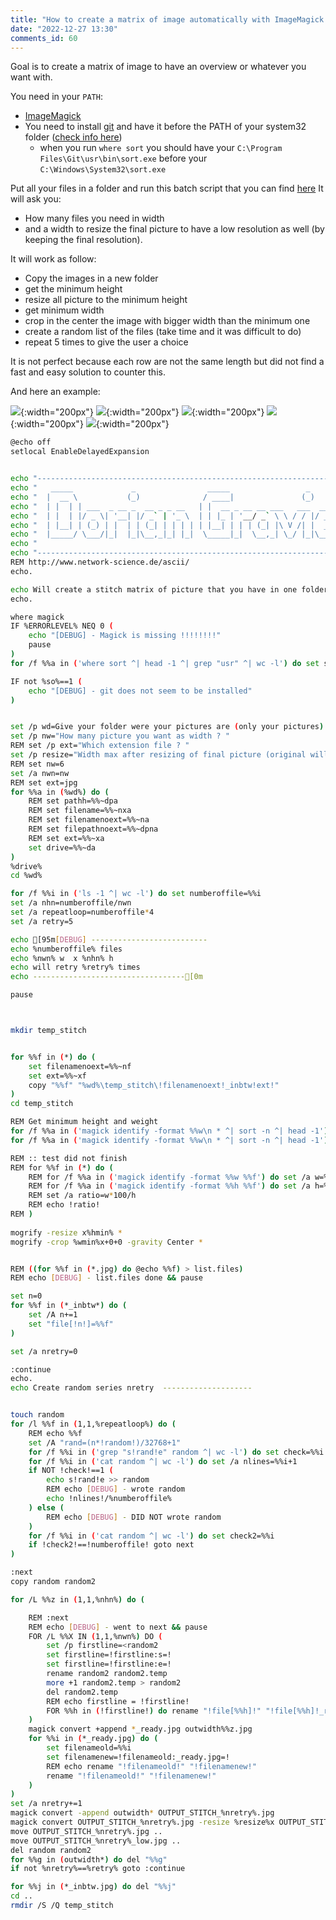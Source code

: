 ```yaml
--- 
title: "How to create a matrix of image automatically with ImageMagick even from different sizes" 
date: "2022-12-27 13:30" 
comments_id: 60 
--- 
```


Goal is to create a matrix of image to have an overview or whatever you want with.

You need in your `PATH`:

- [ImageMagick](https://imagemagick.org/)
- You need to install [git](https://git-scm.com/) and have it before the PATH of your system32 folder ([check info here](https://stackoverflow.com/a/74927930/2444948))
	- when you run `where sort` you should have your `C:\Program Files\Git\usr\bin\sort.exe` before your `C:\Windows\System32\sort.exe`
	
Put all your files in a folder and run this batch script that you can find [here](/files/Batch/Magick/MAGICK_Stitch_photo_all_together.bat)
It will ask you:

- How many files you need in width
- and a width to resize the final picture to have a low resolution as well (by keeping the final resolution).

It will work as follow:

- Copy the images in a new folder
- get the minimum height
- resize all picture to the minimum height
- get minimum width
- crop in the center the image with bigger width than the minimum one
- create a random list of the files (take time and it was difficult to do)
- repeat 5 times to give the user a choice

It is not perfect because each row are not the same length but did not find a fast and easy solution to counter this.

And here an example:

![](/files/posts/2022/OUTPUT_STITCH_0_low.jpg){:width="200px"}
![](/files/posts/2022/OUTPUT_STITCH_2_low.jpg){:width="200px"}
![](/files/posts/2022/OUTPUT_STITCH_3_low.jpg){:width="200px"}
![](/files/posts/2022/OUTPUT_STITCH_4_low.jpg){:width="200px"}
![](/files/posts/2022/OUTPUT_STITCH_5_low.jpg){:width="200px"}





```sh 
@echo off
setlocal EnableDelayedExpansion


echo "--------------------------------------------------------------------------------"
echo "   _____             _                _____                 _                   "
echo "  |  __ \           (_)              / ____|               (_)                  "
echo "  | |  | | ___  _ __ _  __ _ _ __   | |  __ _ __ __ ___   ___  ___ _ __         "
echo "  | |  | |/ _ \| '__| |/ _` | '_ \  | | |_ | '__/ _` \ \ / / |/ _ \ '__|        "
echo "  | |__| | (_) | |  | | (_| | | | | | |__| | | | (_| |\ V /| |  __/ |           "
echo "  |_____/ \___/|_|  |_|\__,_|_| |_|  \_____|_|  \__,_| \_/ |_|\___|_|           "
echo "                                                                                "
echo "--------------------------------------------------------------------------------"
REM http://www.network-science.de/ascii/
echo.

echo Will create a stitch matrix of picture that you have in one folder. 
echo.

where magick
IF %ERRORLEVEL% NEQ 0 (
	echo "[DEBUG] - Magick is missing !!!!!!!!"
	pause
)
for /f %%a in ('where sort ^| head -1 ^| grep "usr" ^| wc -l') do set so=%%a

IF not %so%==1 (
	echo "[DEBUG] - git does not seem to be installed"
)


set /p wd=Give your folder were your pictures are (only your pictures): 
set /p nw="How many picture you want as width ? "
REM set /p ext="Which extension file ? "
set /p resize="Width max after resizing of final picture (original will be kept) ? "
REM set nw=6
set /a nwn=nw
REM set ext=jpg
for %%a in (%wd%) do (
	REM set pathh=%%~dpa
	REM set filename=%%~nxa
	REM set filenamenoext=%%~na
	REM set filepathnoext=%%~dpna
	REM set ext=%%~xa
	set drive=%%~da
)  
%drive%
cd %wd%

for /f %%i in ('ls -1 ^| wc -l') do set numberoffile=%%i
set /a nhn=numberoffile/nwn
set /a repeatloop=numberoffile*4
set /a retry=5

echo [95m[DEBUG] --------------------------
echo %numberoffile% files
echo %nwn% w  x %nhn% h
echo will retry %retry% times
echo ----------------------------------[0m

pause



mkdir temp_stitch


for %%f in (*) do (
	set filenamenoext=%%~nf
	set ext=%%~xf
	copy "%%f" "%wd%\temp_stitch\!filenamenoext!_inbtw!ext!"
)
cd temp_stitch

REM Get minimum height and weight
for /f %%a in ('magick identify -format %%w\n * ^| sort -n ^| head -1') do set /a wmin=%%a
for /f %%a in ('magick identify -format %%w\n * ^| sort -n ^| head -1') do set /a hmin=%%a

REM :: test did not finish
REM for %%f in (*) do (
	REM for /f %%a in ('magick identify -format %%w %%f') do set /a w=%%a
	REM for /f %%a in ('magick identify -format %%h %%f') do set /a h=%%a
	REM set /a ratio=w*100/h
	REM echo !ratio!
REM )
	
mogrify -resize x%hmin% *
mogrify -crop %wmin%x+0+0 -gravity Center *


REM ((for %%f in (*.jpg) do @echo %%f) > list.files)
REM echo [DEBUG] - list.files done && pause

set n=0
for %%f in (*_inbtw*) do (
	set /A n+=1
	set "file[!n!]=%%f"
)

set /a nretry=0

:continue
echo.
echo Create random series nretry  --------------------


touch random
for /l %%f in (1,1,%repeatloop%) do (
	REM echo %%f
	set /A "rand=(n*!random!)/32768+1"
	for /f %%i in ('grep "s!rand!e" random ^| wc -l') do set check=%%i
	for /f %%i in ('cat random ^| wc -l') do set /a nlines=%%i+1
	if NOT !check!==1 (
		echo s!rand!e >> random
		REM echo [DEBUG] - wrote random
		echo !nlines!/%numberoffile%
	) else (
		REM echo [DEBUG] - DID NOT wrote random
	)
	for /f %%i in ('cat random ^| wc -l') do set check2=%%i
	if !check2!==!numberoffile! goto next
)

:next
copy random random2

for /L %%z in (1,1,%nhn%) do (

	REM :next
	REM echo [DEBUG] - went to next && pause
	FOR /L %%X IN (1,1,%nwn%) DO (
		set /p firstline=<random2
		set firstline=!firstline:s=!
		set firstline=!firstline:e=!
		rename random2 random2.temp
		more +1 random2.temp > random2
		del random2.temp
		REM echo firstline = !firstline!
		FOR %%h in (!firstline!) do rename "!file[%%h]!" "!file[%%h]!_ready.jpg"
	)
	magick convert +append *_ready.jpg outwidth%%z.jpg
	for %%i in (*_ready.jpg) do (
		set filenameold=%%i
		set filenamenew=!filenameold:_ready.jpg=!
		REM echo rename "!filenameold!" "!filenamenew!"
		rename "!filenameold!" "!filenamenew!"
	)
)
set /a nretry+=1
magick convert -append outwidth* OUTPUT_STITCH_%nretry%.jpg
magick convert OUTPUT_STITCH_%nretry%.jpg -resize %resize%x OUTPUT_STITCH_%nretry%_low.jpg
move OUTPUT_STITCH_%nretry%.jpg ..
move OUTPUT_STITCH_%nretry%_low.jpg ..
del random random2
for %%g in (outwidth*) do del "%%g"
if not %nretry%==%retry% goto :continue

for %%j in (*_inbtw.jpg) do del "%%j"
cd ..
rmdir /S /Q temp_stitch


```

